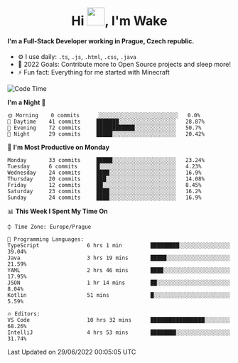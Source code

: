 <h1 align="center">Hi <img src="https://raw.githubusercontent.com/MrWakeCZ/MrWakeCZ/master/Hi.gif" width="40px" />, I'm Wake</h1>

#### I'm a Full-Stack Developer working in Prague, Czech republic.
- ⚙️ I use daily: `.ts`, `.js`, `.html`, `.css`, `.java`
- 🥅 2022 Goals: Contribute more to Open Source projects and sleep more!
- ⚡ Fun fact: Everything for me started with Minecraft

<!--START_SECTION:waka-->
![Code Time](http://img.shields.io/badge/Code%20Time-0%20secs-blue)

**I'm a Night 🦉** 

```text
🌞 Morning    0 commits      ░░░░░░░░░░░░░░░░░░░░░░░░░   0.0% 
🌆 Daytime    41 commits     ███████░░░░░░░░░░░░░░░░░░   28.87% 
🌃 Evening    72 commits     ████████████░░░░░░░░░░░░░   50.7% 
🌙 Night      29 commits     █████░░░░░░░░░░░░░░░░░░░░   20.42%

```
📅 **I'm Most Productive on Monday** 

```text
Monday       33 commits     █████░░░░░░░░░░░░░░░░░░░░   23.24% 
Tuesday      6 commits      █░░░░░░░░░░░░░░░░░░░░░░░░   4.23% 
Wednesday    24 commits     ████░░░░░░░░░░░░░░░░░░░░░   16.9% 
Thursday     20 commits     ███░░░░░░░░░░░░░░░░░░░░░░   14.08% 
Friday       12 commits     ██░░░░░░░░░░░░░░░░░░░░░░░   8.45% 
Saturday     23 commits     ████░░░░░░░░░░░░░░░░░░░░░   16.2% 
Sunday       24 commits     ████░░░░░░░░░░░░░░░░░░░░░   16.9%

```


📊 **This Week I Spent My Time On** 

```text
⌚︎ Time Zone: Europe/Prague

💬 Programming Languages: 
TypeScript               6 hrs 1 min         █████████░░░░░░░░░░░░░░░░   39.04% 
Java                     3 hrs 19 mins       █████░░░░░░░░░░░░░░░░░░░░   21.59% 
YAML                     2 hrs 46 mins       ████░░░░░░░░░░░░░░░░░░░░░   17.95% 
JSON                     1 hr 14 mins        ██░░░░░░░░░░░░░░░░░░░░░░░   8.04% 
Kotlin                   51 mins             █░░░░░░░░░░░░░░░░░░░░░░░░   5.59%

🔥 Editors: 
VS Code                  10 hrs 32 mins      █████████████████░░░░░░░░   68.26% 
IntelliJ                 4 hrs 53 mins       ████████░░░░░░░░░░░░░░░░░   31.74%

```


 Last Updated on 29/06/2022 00:05:05 UTC
<!--END_SECTION:waka-->
